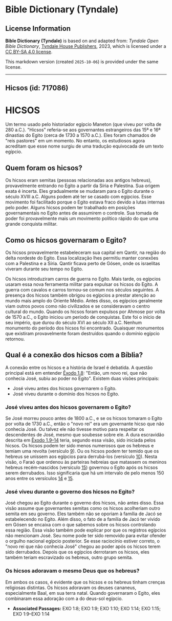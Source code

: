 # Bible Dictionary (Tyndale)

## License Information

**Bible Dictionary (Tyndale)** is based on and adapted from: _Tyndale Open Bible Dictionary_, [Tyndale House Publishers](https://tyndaleopenresources.com/), 2023, which is licensed under a [CC BY-SA 4.0 license](https://creativecommons.org/licenses/by-sa/4.0/legalcode.en).

This markdown version (created `2025-10-06`) is provided under the same license.



--------------------------------

## Hicsos (id: 717086)

HICSOS
======

Um termo usado pelo historiador egípcio Maneton (que viveu por volta de 280 a.C.). "Hicsos" referia\-se aos governantes estrangeiros das 15ª e 16ª dinastias do Egito (cerca de 1730 a 1570 a.C.). Eles foram chamados de "reis pastores" em um momento. No entanto, os estudiosos agora acreditam que esse nome surgiu de uma tradução equivocada de um texto egípcio.

Quem foram os hicsos?
---------------------

Os hicsos eram semitas (pessoas relacionadas aos antigos hebreus), provavelmente entrando no Egito a partir da Síria e Palestina. Sua origem exata é incerta. Eles gradualmente se mudaram para o Egito durante o século XVIII a.C. Alguns podem até ter se casado com egípcios. Esse movimento foi facilitado porque o Egito estava fraco devido a lutas internas pelo poder. Alguns hicsos podem ter trabalhado em posições governamentais no Egito antes de assumirem o controle. Sua tomada de poder foi provavelmente mais um movimento político rápido do que uma grande conquista militar.

Como os hicsos governaram o Egito?
----------------------------------

Os hicsos provavelmente estabeleceram sua capital em Qantir, na região do delta nordeste do Egito. Essa localização lhes permitiu manter conexões com a Palestina e a Síria. Qantir ficava perto de Gósen, onde os israelitas viveram durante seu tempo no Egito.

Os hicsos introduziram carros de guerra no Egito. Mais tarde, os egípcios usaram essa nova ferramenta militar para expulsar os hicsos do Egito. A guerra com cavalos e carros tornou\-se comum nos séculos seguintes. A presença dos hicsos também obrigou os egípcios a prestar atenção ao mundo mais amplo do Oriente Médio. Antes disso, os egípcios geralmente viam outros povos como não civilizados e se consideravam o centro cultural do mundo. Quando os hicsos foram expulsos por Ahmose por volta de 1570 a.C., o Egito iniciou um período de conquistas. Este foi o início de seu império, que durou do século XVI ao século XII a.C. Nenhum monumento do período dos hicsos foi encontrado. Quaisquer monumentos que existiram provavelmente foram destruídos quando o domínio egípcio retornou.

Qual é a conexão dos hicsos com a Bíblia?
-----------------------------------------

A conexão entre os hicsos e a história de Israel é debatida. A questão principal está em entender [Êxodo 1\.8](https://ref.ly/Exod1:8): "Então, um novo rei, que não conhecia José, subiu ao poder no Egito". Existem duas visões principais:

* José viveu antes dos hicsos governarem o Egito.
* José viveu durante o domínio dos hicsos no Egito.

### José viveu antes dos hicsos governarem o Egito?

Se José morreu pouco antes de 1800 a.C., e se os hicsos tomaram o Egito por volta de 1730 a.C., então o "novo rei" era um governante hicso que não conhecia José. Ou talvez ele não tivesse motivo para respeitar os descendentes de José, mesmo que soubesse sobre ele. A dura escravidão descrita em [Êxodo 1\.9–14](https://ref.ly/Exod1:9-Exod1:14) teria, segundo essa visão, sido iniciada pelos hicsos. Os hicsos podem ter sido menos numerosos que os hebreus e temiam uma revolta (versículo [9](https://ref.ly/Exod1:9)). Ou os hicsos podem ter temido que os hebreus se unissem aos egípcios para derrubá\-los (versículo [10](https://ref.ly/Exod1:10)). Nesta visão, o Faraó que ordenou às parteiras hebreias que matassem os meninos hebreus recém\-nascidos (versículo [15](https://ref.ly/Exod1:15)) governou o Egito após os hicsos serem derrubados. Isso significaria que há um intervalo de pelo menos 150 anos entre os versículos [14](https://ref.ly/Exod1:14) e [15](https://ref.ly/Exod1:15).

### José viveu durante o governo dos hicsos no Egito?

José chegou ao Egito durante o governo dos hicsos, não antes disso. Essa visão assume que governantes semitas como os hicsos acolheriam outro semita em seu governo. Eles também não se oporiam à família de Jacó se estabelecendo no Egito. Além disso, o fato de a família de Jacó ter vivido em Gósen se encaixa com o que sabemos sobre os hicsos controlando essa região. Essa visão também pode explicar por que os registros egípcios não mencionam José. Seu nome pode ter sido removido para evitar ofender o orgulho nacional egípcio posterior. Se esse raciocínio estiver correto, o "novo rei que não conhecia José" chegou ao poder após os hicsos terem sido derrubados. Depois que os egípcios derrotaram os hicsos, eles também teriam escravizado os hebreus, outro grupo semita.

### Os hicsos adoravam o mesmo Deus que os hebreus?

Em ambos os casos, é evidente que os hicsos e os hebreus tinham crenças religiosas distintas. Os hicsos adoravam os deuses cananeus, especialmente Baal, em sua terra natal. Quando governaram o Egito, eles combinaram essa adoração com a do deus\-sol egípcio.

* **Associated Passages:** EXO 1:8; EXO 1:9; EXO 1:10; EXO 1:14; EXO 1:15; EXO 1:9–EXO 1:14


